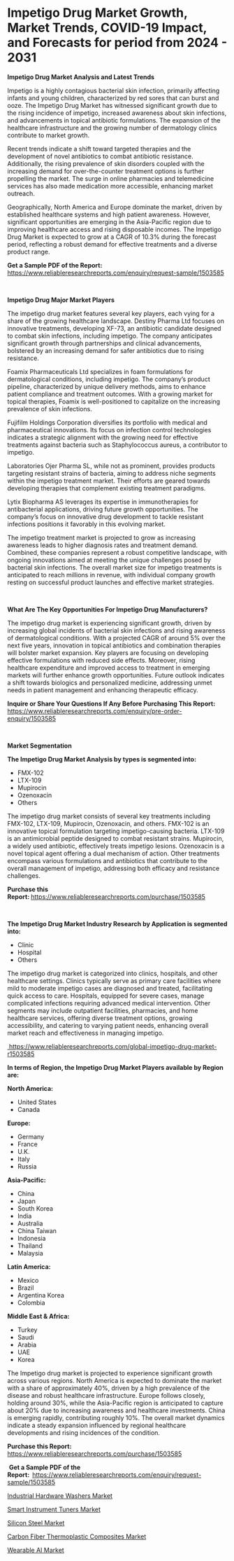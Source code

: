<p><h1>Impetigo Drug Market Growth, Market Trends, COVID-19 Impact, and Forecasts for period from 2024 - 2031</h1></p><p><strong>Impetigo Drug Market Analysis and Latest Trends</strong></p>
<p><p>Impetigo is a highly contagious bacterial skin infection, primarily affecting infants and young children, characterized by red sores that can burst and ooze. The Impetigo Drug Market has witnessed significant growth due to the rising incidence of impetigo, increased awareness about skin infections, and advancements in topical antibiotic formulations. The expansion of the healthcare infrastructure and the growing number of dermatology clinics contribute to market growth.</p><p>Recent trends indicate a shift toward targeted therapies and the development of novel antibiotics to combat antibiotic resistance. Additionally, the rising prevalence of skin disorders coupled with the increasing demand for over-the-counter treatment options is further propelling the market. The surge in online pharmacies and telemedicine services has also made medication more accessible, enhancing market outreach.</p><p>Geographically, North America and Europe dominate the market, driven by established healthcare systems and high patient awareness. However, significant opportunities are emerging in the Asia-Pacific region due to improving healthcare access and rising disposable incomes. The Impetigo Drug Market is expected to grow at a CAGR of 10.3% during the forecast period, reflecting a robust demand for effective treatments and a diverse product range.</p></p>
<p><strong>Get a Sample PDF of the Report:&nbsp;</strong> <a href="https://www.reliableresearchreports.com/enquiry/request-sample/1503585?utm_campaign=7&utm_medium=2&utm_source=Github&utm_content=ia&utm_term=27092024&utm_id=impetigo-drug">https://www.reliableresearchreports.com/enquiry/request-sample/1503585</a></p>
<p>&nbsp;</p>
<p><strong>Impetigo Drug Major Market Players</strong></p>
<p><p>The impetigo drug market features several key players, each vying for a share of the growing healthcare landscape. Destiny Pharma Ltd focuses on innovative treatments, developing XF-73, an antibiotic candidate designed to combat skin infections, including impetigo. The company anticipates significant growth through partnerships and clinical advancements, bolstered by an increasing demand for safer antibiotics due to rising resistance.</p><p>Foamix Pharmaceuticals Ltd specializes in foam formulations for dermatological conditions, including impetigo. The company’s product pipeline, characterized by unique delivery methods, aims to enhance patient compliance and treatment outcomes. With a growing market for topical therapies, Foamix is well-positioned to capitalize on the increasing prevalence of skin infections.</p><p>Fujifilm Holdings Corporation diversifies its portfolio with medical and pharmaceutical innovations. Its focus on infection control technologies indicates a strategic alignment with the growing need for effective treatments against bacteria such as Staphylococcus aureus, a contributor to impetigo.</p><p>Laboratories Ojer Pharma SL, while not as prominent, provides products targeting resistant strains of bacteria, aiming to address niche segments within the impetigo treatment market. Their efforts are geared towards developing therapies that complement existing treatment paradigms.</p><p>Lytix Biopharma AS leverages its expertise in immunotherapies for antibacterial applications, driving future growth opportunities. The company’s focus on innovative drug development to tackle resistant infections positions it favorably in this evolving market.</p><p>The impetigo treatment market is projected to grow as increasing awareness leads to higher diagnosis rates and treatment demand. Combined, these companies represent a robust competitive landscape, with ongoing innovations aimed at meeting the unique challenges posed by bacterial skin infections. The overall market size for impetigo treatments is anticipated to reach millions in revenue, with individual company growth resting on successful product launches and effective market strategies.</p></p>
<p>&nbsp;</p>
<p><strong>What Are The Key Opportunities For Impetigo Drug Manufacturers?</strong></p>
<p><p>The impetigo drug market is experiencing significant growth, driven by increasing global incidents of bacterial skin infections and rising awareness of dermatological conditions. With a projected CAGR of around 5% over the next five years, innovation in topical antibiotics and combination therapies will bolster market expansion. Key players are focusing on developing effective formulations with reduced side effects. Moreover, rising healthcare expenditure and improved access to treatment in emerging markets will further enhance growth opportunities. Future outlook indicates a shift towards biologics and personalized medicine, addressing unmet needs in patient management and enhancing therapeutic efficacy.</p></p>
<p><strong>Inquire or Share Your Questions If Any Before Purchasing This Report:</strong> <a href="https://www.reliableresearchreports.com/enquiry/pre-order-enquiry/1503585?utm_campaign=7&utm_medium=2&utm_source=Github&utm_content=ia&utm_term=27092024&utm_id=impetigo-drug">https://www.reliableresearchreports.com/enquiry/pre-order-enquiry/1503585</a></p>
<p>&nbsp;</p>
<p><strong>Market Segmentation</strong></p>
<p><strong>The Impetigo Drug Market Analysis by types is segmented into:</strong></p>
<p><ul><li>FMX-102</li><li>LTX-109</li><li>Mupirocin</li><li>Ozenoxacin</li><li>Others</li></ul></p>
<p><p>The impetigo drug market consists of several key treatments including FMX-102, LTX-109, Mupirocin, Ozenoxacin, and others. FMX-102 is an innovative topical formulation targeting impetigo-causing bacteria. LTX-109 is an antimicrobial peptide designed to combat resistant strains. Mupirocin, a widely used antibiotic, effectively treats impetigo lesions. Ozenoxacin is a novel topical agent offering a dual mechanism of action. Other treatments encompass various formulations and antibiotics that contribute to the overall management of impetigo, addressing both efficacy and resistance challenges.</p></p>
<p><strong>Purchase this Report:&nbsp;</strong><a href="https://www.reliableresearchreports.com/purchase/1503585?utm_campaign=7&utm_medium=2&utm_source=Github&utm_content=ia&utm_term=27092024&utm_id=impetigo-drug">https://www.reliableresearchreports.com/purchase/1503585</a></p>
<p>&nbsp;</p>
<p><strong>The Impetigo Drug Market Industry Research by Application is segmented into:</strong></p>
<p><ul><li>Clinic</li><li>Hospital</li><li>Others</li></ul></p>
<p><p>The impetigo drug market is categorized into clinics, hospitals, and other healthcare settings. Clinics typically serve as primary care facilities where mild to moderate impetigo cases are diagnosed and treated, facilitating quick access to care. Hospitals, equipped for severe cases, manage complicated infections requiring advanced medical intervention. Other segments may include outpatient facilities, pharmacies, and home healthcare services, offering diverse treatment options, growing accessibility, and catering to varying patient needs, enhancing overall market reach and effectiveness in managing impetigo.</p></p>
<p><a href="https://www.reliableresearchreports.com/global-impetigo-drug-market-r1503585?utm_campaign=7&utm_medium=2&utm_source=Github&utm_content=ia&utm_term=27092024&utm_id=impetigo-drug">&nbsp;https://www.reliableresearchreports.com/global-impetigo-drug-market-r1503585</a></p>
<p><strong>In terms of Region, the Impetigo Drug Market Players available by Region are:</strong></p>
<p>
    <p> <strong> North America: </strong>
        <ul>
            <li>United States</li>
            <li>Canada</li>
        </ul>
        </p> 
    <p> <strong> Europe: </strong>
        <ul>
            <li>Germany</li>
            <li>France</li>
            <li>U.K.</li>
            <li>Italy</li>
            <li>Russia</li>
        </ul>
        </p> 
    <p> <strong> Asia-Pacific: </strong>
        <ul>
            <li>China</li>
            <li>Japan</li>
            <li>South Korea</li>
            <li>India</li>
            <li>Australia</li>
            <li>China Taiwan</li>
            <li>Indonesia</li>
            <li>Thailand</li>
            <li>Malaysia</li>
        </ul>
        </p> 
    <p> <strong> Latin America: </strong>
        <ul>
            <li>Mexico</li>
            <li>Brazil</li>
            <li>Argentina Korea</li>
            <li>Colombia</li>
        </ul>
        </p> 
    <p> <strong> Middle East & Africa: </strong>
        <ul>
            <li>Turkey</li>
            <li>Saudi</li>
            <li>Arabia</li>
            <li>UAE</li>
            <li>Korea</li>
        </ul>
    </p>
    </p>
<p><p>The Impetigo drug market is projected to experience significant growth across various regions. North America is expected to dominate the market with a share of approximately 40%, driven by a high prevalence of the disease and robust healthcare infrastructure. Europe follows closely, holding around 30%, while the Asia-Pacific region is anticipated to capture about 20% due to increasing awareness and healthcare investments. China is emerging rapidly, contributing roughly 10%. The overall market dynamics indicate a steady expansion influenced by regional healthcare developments and rising incidences of the condition.</p></p>
<p><strong>Purchase this Report: </strong><a href="https://www.reliableresearchreports.com/purchase/1503585?utm_campaign=7&utm_medium=2&utm_source=Github&utm_content=ia&utm_term=27092024&utm_id=impetigo-drug">https://www.reliableresearchreports.com/purchase/1503585</a></p>
<p>&nbsp;<strong>Get a Sample PDF of the Report:&nbsp;&nbsp;</strong><a href="https://www.reliableresearchreports.com/enquiry/request-sample/1503585?utm_campaign=7&utm_medium=2&utm_source=Github&utm_content=ia&utm_term=27092024&utm_id=impetigo-drug">https://www.reliableresearchreports.com/enquiry/request-sample/1503585</a></p>
<p><strong></strong></p>
<p><p><a href="https://issuu.com/reportprime-2/docs/industrial-hardware-washers-market-_2dd0a5a81c5ee8?utm_campaign=7&utm_medium=2&utm_source=Github&utm_content=ia&utm_term=27092024&utm_id=impetigo-drug">Industrial Hardware Washers Market</a></p><p><a href="https://issuu.com/reportprime-2/docs/smart-instrument-tuners-market-size_3ae745bc9c9546?utm_campaign=7&utm_medium=2&utm_source=Github&utm_content=ia&utm_term=27092024&utm_id=impetigo-drug">Smart Instrument Tuners Market</a></p><p><a href="https://www.linkedin.com/pulse/market-forecasting-change-global-silicon-steel-dynamics-tq7lc?trackingId=7CQcdRNHQXSXCDlWFHbb6Q%3D%3D&utm_campaign=7&utm_medium=2&utm_source=Github&utm_content=ia&utm_term=27092024&utm_id=impetigo-drug">Silicon Steel Market</a></p><p><a href="https://github.com/AshrafKhan865/Market-Research-Report-List-1/blob/main/carbon-fiber-thermoplastic-composites-market.md?utm_campaign=7&utm_medium=2&utm_source=Github&utm_content=ia&utm_term=27092024&utm_id=impetigo-drug">Carbon Fiber Thermoplastic Composites Market</a></p><p><a href="https://www.linkedin.com/pulse/unveiling-market-trends-global-wearable-ai-growth-regional-cxmqc?trackingId=dRsO2rHcT%2BibuGKWAngFOw%3D%3D&utm_campaign=7&utm_medium=2&utm_source=Github&utm_content=ia&utm_term=27092024&utm_id=impetigo-drug">Wearable AI Market</a></p></p>